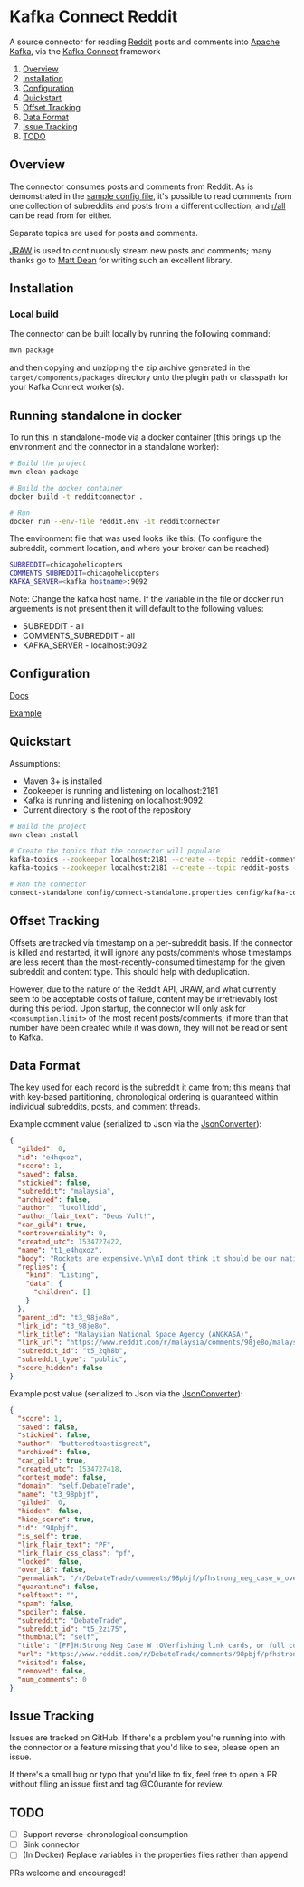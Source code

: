 # Kafka Connect Reddit

A source connector for reading [Reddit] posts and comments into
[Apache Kafka], via the [Kafka Connect] framework

1. [Overview](#overview)
1. [Installation](#installation)
1. [Configuration](#configuration)
1. [Quickstart](#quickstart)
1. [Offset Tracking](#offset-tracking)
1. [Data Format](#data-format)
1. [Issue Tracking](#issue-tracking)
1. [TODO](#todo)

## Overview

The connector consumes posts and comments from Reddit. As is
demonstrated in the
[sample config file](config/kafka-connect-reddit-source.properties),
it's possible to read comments from one collection of subreddits and
posts from a different collection, and [r/all](reddit.com/r/all) can
be read from for either.

Separate topics are used for posts and comments.

[JRAW] is used to continuously stream new posts and comments; many
thanks go to [Matt Dean](https://github.com/mattbdean) for writing such
an excellent library.

## Installation

### Local build

The connector can be built locally by running the following command:

```bash
mvn package
```

and then copying and unzipping the zip archive generated in the `target/components/packages`
directory onto the plugin path or classpath for your Kafka Connect worker(s).

## Running standalone in docker

To run this in standalone-mode via a docker container (this brings up the environment and the connector in a standalone worker):

```bash
# Build the project 
mvn clean package

# Build the docker container 
docker build -t redditconnector .

# Run 
docker run --env-file reddit.env -it redditconnector

```

The environment file that was used looks like this: (To configure the subreddit, comment location, and where your broker can be reached)

```bash
SUBREDDIT=chicagohelicopters
COMMENTS_SUBREDDIT=chicagohelicopters
KAFKA_SERVER=<kafka hostname>:9092
```

Note: Change the kafka host name. If the variable in the file or docker run arguements is not present then it will default to the following values:

 * SUBREDDIT - all
 * COMMENTS_SUBREDDIT - all
 * KAFKA_SERVER - localhost:9092


## Configuration

[Docs](docs/source-connector-config.md)

[Example](config/kafka-connect-reddit-source.properties)

## Quickstart

Assumptions:

- Maven 3+ is installed
- Zookeeper is running and listening on localhost:2181
- Kafka is running and listening on localhost:9092
- Current directory is the root of the repository

```bash
# Build the project
mvn clean install

# Create the topics that the connector will populate
kafka-topics --zookeeper localhost:2181 --create --topic reddit-comments --partitions 3 --replication-factor 1
kafka-topics --zookeeper localhost:2181 --create --topic reddit-posts --partitions 3 --replication-factor 1

# Run the connector
connect-standalone config/connect-standalone.properties config/kafka-connect-reddit-source.properties
```

  

## Offset Tracking

Offsets are tracked via timestamp on a per-subreddit basis. If the
connector is killed and restarted, it will ignore any posts/comments
whose timestamps are less recent than the most-recently-consumed
timestamp for the given subreddit and content type. This should help
with deduplication.

However, due to the nature of the Reddit API, JRAW, and
what currently seem to be acceptable costs of failure, content may be
irretrievably lost during this period. Upon startup, the connector will
only ask for `<consumption.limit>` of the most recent posts/comments; if
more than that number have been created while it was down, they will not
be read or sent to Kafka.

## Data Format

The key used for each record is the subreddit it came from; this means
that with key-based partitioning, chronological ordering is guaranteed
within individual subreddits, posts, and comment threads.

Example comment value (serialized to Json via the [JsonConverter]):

```json
{
  "gilded": 0,
  "id": "e4hqxoz",
  "score": 1,
  "saved": false,
  "stickied": false,
  "subreddit": "malaysia",
  "archived": false,
  "author": "luxollidd",
  "author_flair_text": "Deus Vult!",
  "can_gild": true,
  "controversiality": 0,
  "created_utc": 1534727422,
  "name": "t1_e4hqxoz",
  "body": "Rockets are expensive.\n\nI dont think it should be our nation's priority for now.",
  "replies": {
    "kind": "Listing",
    "data": {
      "children": []
    }
  },
  "parent_id": "t3_98je8o",
  "link_id": "t3_98je8o",
  "link_title": "Malaysian National Space Agency (ANGKASA)",
  "link_url": "https://www.reddit.com/r/malaysia/comments/98je8o/malaysian_national_space_agency_angkasa/",
  "subreddit_id": "t5_2qh8b",
  "subreddit_type": "public",
  "score_hidden": false
}
```

Example post value (serialized to Json via the [JsonConverter]):

```json
{
  "score": 1,
  "saved": false,
  "stickied": false,
  "author": "butteredtoastisgreat",
  "archived": false,
  "can_gild": true,
  "created_utc": 1534727418,
  "contest_mode": false,
  "domain": "self.DebateTrade",
  "name": "t3_98pbjf",
  "gilded": 0,
  "hidden": false,
  "hide_score": true,
  "id": "98pbjf",
  "is_self": true,
  "link_flair_text": "PF",
  "link_flair_css_class": "pf",
  "locked": false,
  "over_18": false,
  "permalink": "/r/DebateTrade/comments/98pbjf/pfhstrong_neg_case_w_overfishing_link_cards_or/",
  "quarantine": false,
  "selftext": "",
  "spam": false,
  "spoiler": false,
  "subreddit": "DebateTrade",
  "subreddit_id": "t5_2zi75",
  "thumbnail": "self",
  "title": "[PF]H:Strong Neg Case W :OVerfishing link cards, or full contention",
  "url": "https://www.reddit.com/r/DebateTrade/comments/98pbjf/pfhstrong_neg_case_w_overfishing_link_cards_or/",
  "visited": false,
  "removed": false,
  "num_comments": 0
}
```

## Issue Tracking

Issues are tracked on GitHub. If there's a problem you're running into
with the connector or a feature missing that you'd like to see, please
open an issue.

If there's a small bug or typo that you'd like to fix, feel free to open
a PR without filing an issue first and tag @C0urante for review.

## TODO

- [ ] Support reverse-chronological consumption
- [ ] Sink connector
- [ ] (In Docker) Replace variables in the properties files rather than append 

PRs welcome and encouraged!

[Kafka Connect]: https://docs.confluent.io/current/connect
[Apache Kafka]: https://kafka.apache.org
[Reddit]: https://www.redditinc.com/
[JRAW]: https://github.com/mattbdean/JRAW
[JsonConverter]: https://github.com/apache/kafka/blob/2.0.0/connect/json/src/main/java/org/apache/kafka/connect/json/JsonConverter.java
